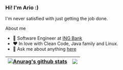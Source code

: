 ### Hi! I'm Ario :)
I'm never satisfied with just getting the job done. 

About me

- 💼 Software Engineer at [ING Bank](https://www.ing.nl)
- ❤️ In love with Clean Code, Java family and Linux.
- 💬  Ask me about anything [here](https://github.com/coditori/coditori/issues)

| <a href="https://github.com/coditori/coditori"><img align="center" src="https://github-readme-stats-ashy-eight.vercel.app/api?username=coditori&show_icons=true&include_all_commits=true&theme=buefy&hide_border=true&count_private=true" alt="Anurag's github stats" /></a> | <a href="https://github.com/anuraghazra/github-readme-stats"><img align="center" src="https://github-readme-stats-ashy-eight.vercel.app/api/top-langs/?username=coditori&theme=buefy&hide_border=true&count_private=true&langs_count=8&exclude_repo=go-for-it&layout=compact" /></a> |
| ------------- | ------------- |
